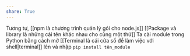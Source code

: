 ```yaml
---
share: True
---
```

Tương tự, [[npm là chương trình quản lý gói cho node.js]] 
[[Package và library là những cái tên khác nhau cho cùng một thứ]]
Ta cài module trong Python bằng cách mở [[Terminal là cái cửa sổ để làm việc với shell|terminal]] lên và nhập
`pip install tên_module`